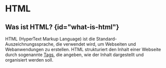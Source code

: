# HTML
<primary-label ref="programming-lang"/>
<secondary-label ref="wip"/>
<secondary-label ref="beta"/>

## Was ist HTML? {id="what-is-html"}

HTML (HyperText Markup Language) ist die Standard-Auszeichnungssprache, die verwendet wird, um Webseiten und Webanwendungen zu erstellen. HTML strukturiert den Inhalt einer Webseite durch sogenannte <format color="%LinkColor%">[Tags](01-html-tags-and-elements.md)</format>, die angeben, wie der Inhalt dargestellt und organisiert werden soll.